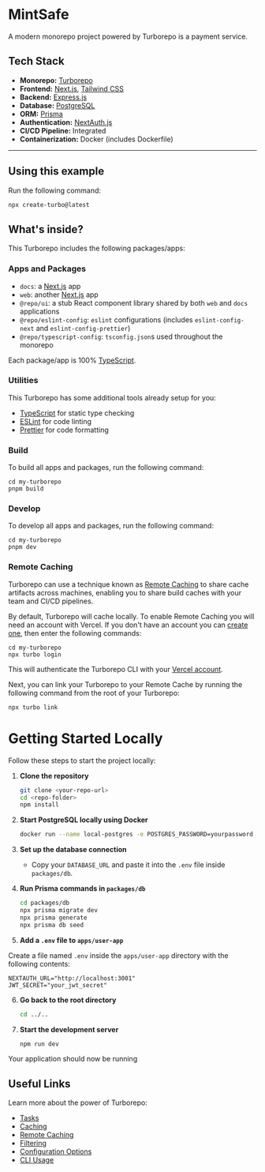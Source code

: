 # MintSafe

A modern monorepo project powered by Turborepo is a payment service.

## Tech Stack

- **Monorepo:** [Turborepo](https://turbo.build/)
- **Frontend:** [Next.js](https://nextjs.org/), [Tailwind CSS](https://tailwindcss.com/)
- **Backend:** [Express.js](https://expressjs.com/)
- **Database:** [PostgreSQL](https://www.postgresql.org/)
- **ORM:** [Prisma](https://www.prisma.io/)
- **Authentication:** [NextAuth.js](https://next-auth.js.org/)
- **CI/CD Pipeline:** Integrated
- **Containerization:** Docker (includes Dockerfile)

---

## Using this example

Run the following command:

```sh
npx create-turbo@latest
```

## What's inside?

This Turborepo includes the following packages/apps:

### Apps and Packages

- `docs`: a [Next.js](https://nextjs.org/) app
- `web`: another [Next.js](https://nextjs.org/) app
- `@repo/ui`: a stub React component library shared by both `web` and `docs` applications
- `@repo/eslint-config`: `eslint` configurations (includes `eslint-config-next` and `eslint-config-prettier`)
- `@repo/typescript-config`: `tsconfig.json`s used throughout the monorepo

Each package/app is 100% [TypeScript](https://www.typescriptlang.org/).

### Utilities

This Turborepo has some additional tools already setup for you:

- [TypeScript](https://www.typescriptlang.org/) for static type checking
- [ESLint](https://eslint.org/) for code linting
- [Prettier](https://prettier.io) for code formatting

### Build

To build all apps and packages, run the following command:

```
cd my-turborepo
pnpm build
```

### Develop

To develop all apps and packages, run the following command:

```
cd my-turborepo
pnpm dev
```

### Remote Caching

Turborepo can use a technique known as [Remote Caching](https://turbo.build/repo/docs/core-concepts/remote-caching) to share cache artifacts across machines, enabling you to share build caches with your team and CI/CD pipelines.

By default, Turborepo will cache locally. To enable Remote Caching you will need an account with Vercel. If you don't have an account you can [create one](https://vercel.com/signup), then enter the following commands:

```
cd my-turborepo
npx turbo login
```

This will authenticate the Turborepo CLI with your [Vercel account](https://vercel.com/docs/concepts/personal-accounts/overview).

Next, you can link your Turborepo to your Remote Cache by running the following command from the root of your Turborepo:

```
npx turbo link
```

# Getting Started Locally

Follow these steps to start the project locally:

1. **Clone the repository**
   ```sh
   git clone <your-repo-url>
   cd <repo-folder>
   npm install
   ```

2. **Start PostgreSQL locally using Docker**
   ```sh
   docker run --name local-postgres -e POSTGRES_PASSWORD=yourpassword -p 5432:5432 -d postgres
   ```

3. **Set up the database connection**
   - Copy your `DATABASE_URL` and paste it into the `.env` file inside `packages/db`.

4. **Run Prisma commands in `packages/db`**
   ```sh
   cd packages/db
   npx prisma migrate dev
   npx prisma generate
   npx prisma db seed
   ```

5. **Add a `.env` file to `apps/user-app`**

Create a file named `.env` inside the `apps/user-app` directory with the following contents:

```
NEXTAUTH_URL="http://localhost:3001"
JWT_SECRET="your_jwt_secret"
```

6. **Go back to the root directory**
   ```sh
   cd ../..
   ```

7. **Start the development server**
   ```sh
   npm run dev
   ```

Your application should now be running

## Useful Links

Learn more about the power of Turborepo:

- [Tasks](https://turbo.build/repo/docs/core-concepts/monorepos/running-tasks)
- [Caching](https://turbo.build/repo/docs/core-concepts/caching)
- [Remote Caching](https://turbo.build/repo/docs/core-concepts/remote-caching)
- [Filtering](https://turbo.build/repo/docs/core-concepts/monorepos/filtering)
- [Configuration Options](https://turbo.build/repo/docs/reference/configuration)
- [CLI Usage](https://turbo.build/repo/docs/reference/command-line-reference)
